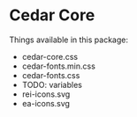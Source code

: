 # Cedar Core

Things available in this package:

* cedar-core.css
* cedar-fonts.min.css
* cedar-fonts.css
* TODO: variables
* rei-icons.svg
* ea-icons.svg
